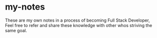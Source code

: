 # my-notes
These are my own notes in a process of becoming Full Stack Developer, Feel free to refer and share these knowledge with other whos striving the same goal.
